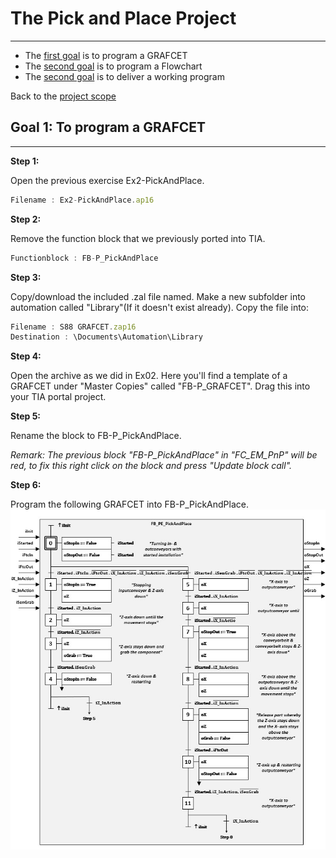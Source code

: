 # The Pick and Place Project
_____________________________________
-   The [first goal](../Ex02/Subchapter03.md) is to program a GRAFCET
-   The [second goal](../Ex02/Subchapter04.md) is to program a Flowchart
-   The [second goal](../Ex02/Subchapter05.md) is to deliver a working program

Back to the [project scope](../Ex02/Subchapter03.md)

## Goal 1: To program a GRAFCET
_____________________________________

**Step 1:**

Open the previous exercise Ex2-PickAndPlace.
```javascript
Filename : Ex2-PickAndPlace.ap16
```

**Step 2:**

Remove the function block that we previously ported into TIA.
```javascript
Functionblock : FB-P_PickAndPlace
```
**Step 3:**

Copy/download the included .zal file named. Make a new subfolder into automation called "Library"(If it doesn't exist already). Copy the file into:
```javascript
Filename : S88 GRAFCET.zap16
Destination : \Documents\Automation\Library
```
**Step 4:**

Open the archive as we did in Ex02. Here you'll find a template of a GRAFCET under "Master Copies" called "FB-P_GRAFCET". Drag this into your TIA portal project.

**Step 5:**

Rename the block to FB-P_PickAndPlace.

*Remark: The previous block "FB-P_PickAndPlace" in "FC_EM_PnP" will be red, to fix this right click on the block and press "Update block call".*

**Step 6:**

Program the following GRAFCET into FB-P_PickAndPlace.
![GRAFCET](../Ex03/Images/GRAFCET.jpg)
